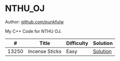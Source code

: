 # NTHU_OJ

Author: [github.com/punkfulw](https://github.com/punkfulw)

My C++ Code for NTHU OJ.
  
 
\# | Title | Difficulty | Solution 
---|---|---|---
13250 | Incense Sticks | Easy | [Solution](NTHU/13250%20-%20Incense%20Sticks)

